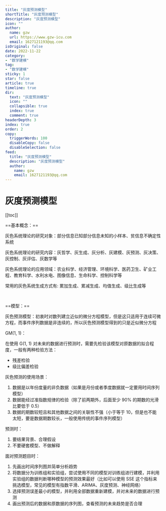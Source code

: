 ```yaml
---
title: "灰度预测模型"
shortTitle: "灰度预测模型"
description: "灰度预测模型"
icon: ""
author: 
  name: gzw
  url: https://www.gzw-icu.com
  email: 1627121193@qq.com
isOriginal: false
date: 2022-11-22
category: 
- "数学建模"
tag:
- "数学建模"
sticky: 1
star: false
article: true
timeline: true
dir:
  text: "灰度预测模型"
  icon: ""
  collapsible: true
  index: true
  comment: true
headerDepth: 3
index: true
order: 2
copy:
  triggerWords: 100
  disableCopy: false
  disableSelection: false
feed:
  title: "灰度预测模型"
  description: "灰度预测模型"
  author:
    name: gzw
    email: 1627121193@qq.com
---
```




# 灰度预测模型

[[toc]]

==基本概念：==

灰色系统理论的研究对象：部分信息已知部分信息未知的小样本、贫信息不确定性系统

灰色系统理论的研究内容：灰哲学、灰生成、灰分析、灰建模、灰预测、灰决策、灰控制、灰评估、灰数学等

灰色系统理论的应用领域：农业科学、经济管理、环境科学、医药卫生、矿业工程、教育科学、水利水电、图像信息、生命科学、控制科学等

常用的灰色系统生成方式有: 累加生成、累减生成、均值生成、级比生成等



<br/>

==模型：==

灰色预测模型：初衷时对数列建立近似的微分方程模型，但是这只适用于连续可微方程，而事件序列数据是非连续的，所以灰色预测模型得到的只是近似微分方程

GM(1, 1)：

在使用 G(1, 1) 对未来的数据进行预测时，需要先检验该模型对原数据的拟合程度，一般有两种检验方法：

- 残差检验
- 级比偏差检验

灰色预测的使用场景：

1. 数据是以年份度量的非负数据（如果是月份或者季度数据就一定要用时间序列模型）
2. 数据能经过准指数规律的检验（除了前两期外，后面至少 90% 的期数的光滑比要低于 0.5）
3. 数据的期数较短且和其他数据之间的关联性不强（小于等于 10，但是也不能太短，要是数据期数较长，一般使用传统的事件序列模型）

预测时：

1. 要结果背景、合理假设
2. 不要硬套模型、不做解释

面对预测题目时：

1. 先画出时间序列图并简单分析趋势
2. 将数据分为训练组和实验组，尝试使用不同的模型对训练组进行建模，并利用实验组的数据判断哪种模型的预测效果最好（比如可以使用 SSE 这个指标来挑选模型，常见的模型有指数平滑、ARIMA、灰度预测、神经网络）
3. 选择预测误差最小的模型，并利用全部数据重新建模，并对未来的数据进行预测
4. 画出预测后的数据和原数据的序列图，查看预测的未来趋势是否合理